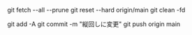 git fetch --all --prune
git reset --hard origin/main
git clean -fd

git add -A
git commit -m "縦回しに変更"
git push origin main